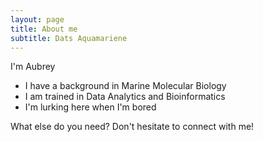 ```yaml
---
layout: page
title: About me
subtitle: Dats Aquamariene
---
```


I'm Aubrey

- I have a background in Marine Molecular Biology
- I am trained in Data Analytics and Bioinformatics
- I'm lurking here when I'm bored

What else do you need? Don't hesitate to connect with me!
